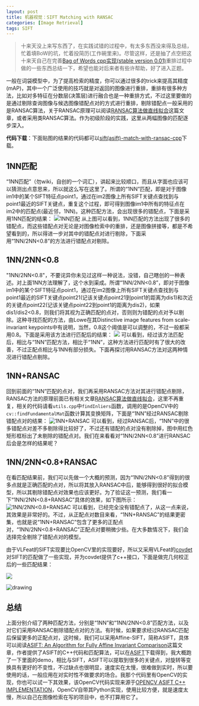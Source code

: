 ```yaml
---
layout: post
title: 机器视觉：SIFT Matching with RANSAC
categories: [Image Retrieval]
tags: SIFT
---
```


> 十来天没上来写东西了，在实践试错的过程中，有太多东西没来得及总结，忙着填BoW的坑，忙着投简历(工作碗里来)。尽管这样，还是抽了点空把这十来天自己在完善[Bag of Words cpp实现(stable version 0.01)](http://yongyuan.name/blog/bag-of-words-cpp-implement.html)重排过程中做的一些东西总结一下，希望也能对后来者有些许帮助，好了进入正题。

一般在词袋模型中，为了提高检索的精度，你可以通过很多的trick来提高其精度(mAP)，其中一个广泛使用的技巧就是对返回的图像进行重排，重排有很多种方法，比如对多特征在分数层(决策层)进行融合也是一种重排方式，不过这里要做的是通过剔除查询图像与候选图像错配点对的方式进行重排，剔除错配点一般采用的是RANSAC算法，关于RANSAC原理可以阅读[RANSAC算法做直线拟合](http://yongyuan.name/blog/fitting-line-with-ransac.html)这篇文章，或者采用类RANSAC算法。作为初级阶段的实践，这里从两幅图像的匹配逐步深入。

**代码下载**：下面贴图的结果的代码都可以[sift(asift)-match-with-ransac-cpp](https://github.com/willard-yuan/opencv-practical-code/tree/master/sift(asift)-match-with-ransac-cpp)下载。

## 1NN匹配

“1NN匹配”（勿wiki，自创的一个词汇），讲起来比较顺口，而且从字面也应该可以猜测出点意思来，所以就这么写在这里了。所谓的“1NN”匹配，即是对于图像im1中的某个SIFT特征点point1，通过在im2图像上所有SIFT关键点查找到与point1最近的SIFT关键点，重复这个过程，即可得到图像im1中所有的特征点在im2中的匹配点(最近邻，1NN)。这种匹配方法，会出现很多的错配点，下面是采用1NN匹配的结果：
![1NN匹配](http://ose5hybez.bkt.clouddn.com/2015/0822/1NN_zpszjqtqy6i.JPG)
从上图可以看到，1NN匹配的方法出现了很多的错配点，而这些错配点对无论是对图像检索中的重排，还是图像拼接等，都是不希望看到的，所以得进一步对其中的错配点对进行剔除，下面采用“1NN/2NN<0.8”的方法进行错配点对剔除。

## 1NN/2NN<0.8

"1NN/2NN<0.8"，不要诧异你未见过这样一种说法，没错，自己瞎创的一种表述。对上面1NN方法理解了，这个水到渠成。所谓“1NN/2NN<0.8”，即对于图像im1中的某个SIFT特征点point1，通过在im2图像上所有SIFT关键点查找到与point1最近的SIFT关键点point21(记该关键点point21到point1的距离为dis1)和次近的关键点point22(记该关键点point22到point1的距离为dis2)，如果dis1/dis2<0.8，则我们将其视为正确匹配的点对，否则则为错配的点对予以剔除。这种寻找匹配的方法，由Lowe在其Distinctive image features from scale-invariant keypoints中有说明，当然，0.8这个阈值是可以调整的，不过一般都采用0.8。下面是采用该方法进行匹配后的结果：
![](http://ose5hybez.bkt.clouddn.com/2015/0822/1NN2NN_zpsajn0qktz.JPG)
可以看到，经过该方法匹配后，相比与“1NN”匹配方法，相比于“1NN”，这种方法进行匹配时有了很大的改善，不过正配点相比与1NN有部分损失。下面再探讨用RANSAC方法对这两种情况进行错配点剔除。

## 1NN+RANSAC

回到前面的“1NN”匹配的点对，我们再采用RANSAC方法对其进行错配点剔除，RANSAC方法的原理前面已有相关文章[RANSAC算法做直线拟合](http://yongyuan.name/blog/fitting-line-with-ransac.html)，这里不再重复，相关的代码请看`utils.cpp`中`findInliers`函数，调用的是OpenCV中的`cv::findFundamentalMat`函数计算其变换矩阵，下面是“1NN”经过RANSAC剔除错配点对的结果：
![1NN+RANSAC](http://ose5hybez.bkt.clouddn.com/2015/0822/1NNRANSAC_zpsnngsyxmb.JPG)
可以看到，经过RANSAC后，“1NN”中的很多错配点对差不多剔除得比较好了，不过还有错配的点对没有剔除掉，图中用红色矩形框标出了未剔除的错配点对。我们在来看看对“1NN/2NN<0.8”进行RANSAC后会是怎样的结果呢？

## 1NN/2NN<0.8+RANSAC

在看匹配结果前，我们可以先做一个大概的预测，因为“1NN/2NN<0.8”得到的很多点就是正确匹配的点对，所以将其放入RANSAC中后，能够得到很好的拟合模型，所以其剔除错配点对效果也应该更好。为了验证这一预测，我们看一下“1NN/2NN<0.8+RANSAC”具体的效果，如下图所示：
![1NN/2NN<0.8+RANSAC](http://ose5hybez.bkt.clouddn.com/2015/0822/1NN2NNRANSAC_zpsuwe317az.JPG)
可以看到，已经完全没有错配点了，从这一点来说，其效果是非常好的。不过，从正配点对数目来看，“1NN+RANSAC”的结果更密集，也就是说“1NN+RANSAC”包含了更多的正配点对，“1NN/2NN<0.8+RANSAC”正配点对要稍微少些。在大多数情况下，我们会选择完全剔除了错配点对的模型。

由于VLFeat的SIFT实现要比OpenCV里的实现要好，所以又采用VLFeat的[covdet](http://www.vlfeat.org/overview/covdet.html)对SIFT的匹配做了一些实现，并为covdet提供了c++接口，下面是做完几何校正后的一些匹配结果：

![](http://ose5hybez.bkt.clouddn.com/github/covdet/brand.png)

![drawing](http://ose5hybez.bkt.clouddn.com/github/covdet/wine.png)

## 总结

上面分别介绍了两种匹配方法，分别是“1NN”和“1NN/2NN<0.8”匹配方法，以及对它们采用RANSAC剔除错配点对的方法。有时候，如果要求经过RANSAC匹配后保留更多的正配点对，这时候，我们可以采用Affine-SIFT，简称ASIFT，具体可以阅读[ASIFT: An Algorithm for Fully Affine Invariant Comparison](http://www.ipol.im/pub/art/2011/my-asift/)这篇文章，作者提供了ASIFT的C++代码和匹配算法，可以在[ASIFT]((http://www.ipol.im/pub/art/2011/my-asift/))下载得到，我大概跑了一下里面的demo，相比与SIFT，ASIFT可以提取到很多的关键点，对旋转等变换具有更好的不变性，不过缺点也很明显，速度实在太慢，很难做到实时，所以要使用的话，一般应用在对实时性不做要求的场合。我那个代码里有OpenCV的实现，你也可以试一下其效果，该OpenCV代码实现来源于[OPENCV ASIFT C++ IMPLEMENTATION](http://www.mattsheckells.com/opencv-asift-c-implementation/)，OpenCV自带其Python实现，使用比较方便，就是速度太慢，所以自己在图像检索在写的项目中，也不打算用它了。
